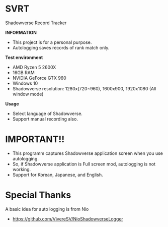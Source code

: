 # SVRT
 Shadowverse Record Tracker

__INFORMATION__
* This project is for a personal purpose.
* Autologging saves records of rank match only.

__Test environment__
* AMD Ryzen 5 2600X
* 16GB RAM
* NVIDIA GeForce GTX 960
* Windows 10
* Shadowverse resolution: 1280x(720~960), 1600x900, 1920x1080 (All window mode)

__Usage__
* Select language of Shadowverse.
* Support manual recording also.

# IMPORTANT!!
* This programm captures Shadowverse application screen when you use autologging.
* So, if Shadowverse application is Full screen mod, autologging is not working.
* Support for Korean, Japanese, and English.
         
# Special Thanks
A basic idea for auto logging is from Nio
- https://github.com/VivereSV/NioShadowverseLogger
